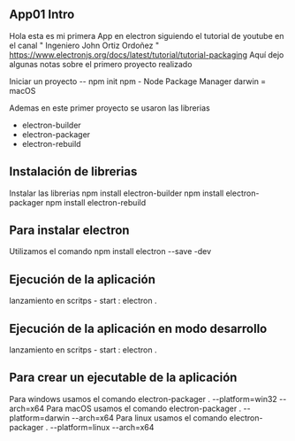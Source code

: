 ## App01 Intro
Hola esta es mi primera App en electron siguiendo el tutorial de youtube en el canal " Ingeniero John Ortiz Ordoñez " https://www.electronjs.org/docs/latest/tutorial/tutorial-packaging 
Aquí dejo algunas notas sobre el primero proyecto realizado 

Iniciar un proyecto -- npm init 
npm - Node Package Manager
darwin = macOS

Ademas en este primer proyecto se usaron las librerias 
- electron-builder
- electron-packager
- electron-rebuild

## Instalación de librerias

Instalar las librerias
npm install electron-builder
npm install electron-packager
npm install electron-rebuild

## Para instalar electron 
Utilizamos el comando npm install electron --save -dev

## Ejecución de la aplicación

lanzamiento en scritps - start : electron .

## Ejecución de la aplicación en modo desarrollo

lanzamiento en scritps - start : electron .

## Para crear un ejecutable de la aplicación

Para windows usamos el comando electron-packager . --platform=win32 --arch=x64 
Para macOS usamos el comando electron-packager . --platform=darwin --arch=x64 
Para linux usamos el comando electron-packager . --platform=linux --arch=x64
